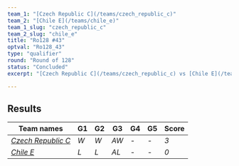 ```yaml
---
team_1: "[Czech Republic C](/teams/czech_republic_c)"
team_2: "[Chile E](/teams/chile_e)"
team_1_slug: "czech_republic_c"
team_2_slug: "chile_e"
title: "Ro128 #43"
optval: "Ro128_43"
type: "qualifier"
round: "Round of 128"
status: "Concluded"
excerpt: "[Czech Republic C](/teams/czech_republic_c) vs [Chile E](/teams/chile_e)"

---
```

## Results

| Team names | G1 | G2 | G3 | G4 | G5 | Score |
| -- | -- | -- | -- | -- | -- | -- |
| *[Czech Republic C](/teams/czech_republic_c)* | *W* | *W* | *AW* | *-* | *-* | *3* |
| *[Chile E](/teams/chile_e)* | *L* | *L* | *AL* | *-* | *-* | *0* |
